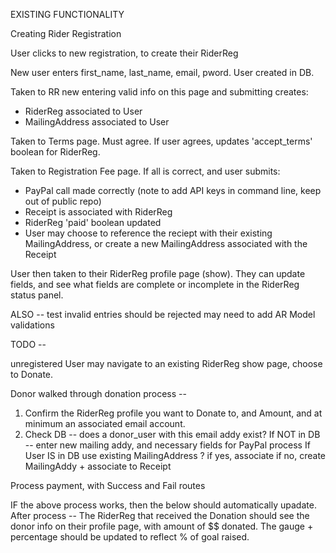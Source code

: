 EXISTING FUNCTIONALITY

Creating Rider Registration

User clicks to new registration, to create their RiderReg

New user enters first_name, last_name, email, pword.
User created in DB.

Taken to RR new
entering valid info on this page and submitting creates:
- RiderReg associated to User
- MailingAddress associated to User

Taken to Terms page.
Must agree.
If user agrees, updates 'accept_terms' boolean for RiderReg.

Taken to Registration Fee page.
If all is correct, and user submits:
- PayPal call made correctly (note to add API keys in command line, keep out of public repo)
- Receipt is associated with RiderReg 
- RiderReg 'paid' boolean updated
- User may choose to reference the reciept with their existing MailingAddress, or create a new MailingAddress associated with the Receipt

User then taken to their RiderReg profile page (show). They can update fields, and see what fields are complete or incomplete in the RiderReg status panel. 

ALSO -- test invalid entries should be rejected
may need to add AR Model validations


TODO --

unregistered User may navigate to an existing RiderReg show page, choose to Donate.

Donor walked through donation process --
1) Confirm the RiderReg profile you want to Donate to, and Amount, and at minimum an associated email account.
2) Check DB -- does a donor_user with this email addy exist? 
If NOT in DB --
	enter new mailing addy, and necessary fields for PayPal process
If User IS in DB 
	use existing MailingAddress ?
		if yes, associate
		if no, create MailingAddy + associate to Receipt

Process payment, with Success and Fail routes

IF the above process works, then the below should automatically upadate.
	After process -- The RiderReg that received the Donation should see the donor info on their profile page, with amount of $$ donated. 
	The gauge + percentage should be updated to reflect % of goal raised.


